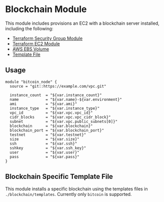 # Blockchain Module

This module includes provisions an EC2 with a blockchain server installed, including the following:

- [Terraform Security Group Module](https://github.com/terraform-aws-modules/terraform-aws-security-group)
- [Terraform EC2 Module](https://github.com/terraform-aws-modules/terraform-aws-ec2-instance)
- [AWS EBS Volume](https://www.terraform.io/docs/providers/aws/r/ebs_volume.html)
- [Template File](https://www.terraform.io/docs/providers/template/d/file.html)

## Usage
```hcl
module "bitcoin_node" {
  source = "git::https://example.com/vpc.git"

  instance_count  = "${var.instance_count}"
  name            = "${var.name}-${var.environment}"
  ami             = "${var.ami}"
  instance_type   = "${var.instance_type}"
  vpc_id          = "${var.vpc.vpc_id}"
  cidr_blocks     = "${var.vpc.vpc_cidr_block}"
  subnet          = "${var.vpc.public_subnets[0]}"
  blockchain      = "${var.blockchain}"
  blockchain_port = "${var.blockchain_port}"
  testnet         = "${var.testnet}"
  size            = "${var.size}"
  ssh             = "${var.ssh}"
  sshkey          = "${var.ssh_key}"
  user            = "${var.user}"
  pass            = "${var.pass}"
}
```

## Blockchain Specific Template File
This module installs a specific blockchain using the templates files in `./blockchain/templates`. Currently only `bitcoin` is supported.
